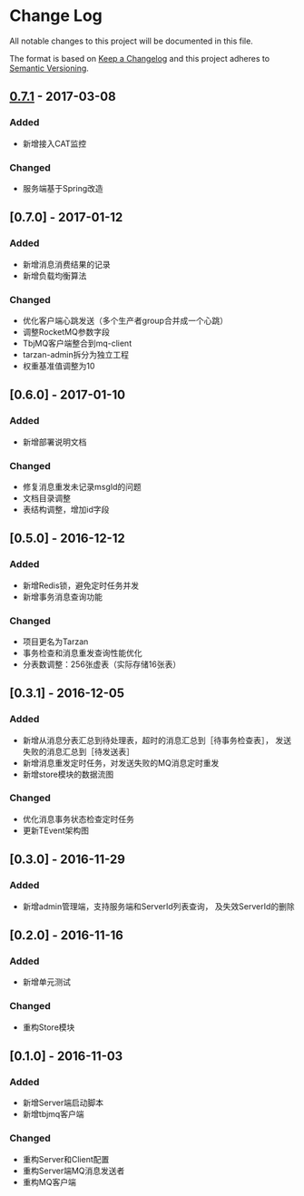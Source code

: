 # Change Log
All notable changes to this project will be documented in this file.

The format is based on [Keep a Changelog](http://keepachangelog.com/)
and this project adheres to [Semantic Versioning](http://semver.org/).

## [0.7.1] - 2017-03-08
### Added
- 新增接入CAT监控

### Changed
- 服务端基于Spring改造

## [0.7.0] - 2017-01-12
### Added
- 新增消息消费结果的记录
- 新增负载均衡算法

### Changed
- 优化客户端心跳发送（多个生产者group合并成一个心跳）
- 调整RocketMQ参数字段
- TbjMQ客户端整合到mq-client
- tarzan-admin拆分为独立工程
- 权重基准值调整为10

## [0.6.0] - 2017-01-10
### Added
- 新增部署说明文档

### Changed
- 修复消息重发未记录msgId的问题
- 文档目录调整
- 表结构调整，增加id字段

## [0.5.0] - 2016-12-12
### Added
- 新增Redis锁，避免定时任务并发
- 新增事务消息查询功能

### Changed
- 项目更名为Tarzan
- 事务检查和消息重发查询性能优化
- 分表数调整：256张虚表（实际存储16张表）

## [0.3.1] - 2016-12-05
### Added
- 新增从消息分表汇总到待处理表，超时的消息汇总到［待事务检查表］，
发送失败的消息汇总到［待发送表］
- 新增消息重发定时任务，对发送失败的MQ消息定时重发
- 新增store模块的数据流图

### Changed
- 优化消息事务状态检查定时任务
- 更新TEvent架构图

## [0.3.0] - 2016-11-29
### Added
- 新增admin管理端，支持服务端和ServerId列表查询，
及失效ServerId的删除

## [0.2.0] - 2016-11-16
### Added
- 新增单元测试

### Changed
- 重构Store模块

## [0.1.0] - 2016-11-03
### Added
- 新增Server端启动脚本
- 新增tbjmq客户端

### Changed
- 重构Server和Client配置
- 重构Server端MQ消息发送者
- 重构MQ客户端

[0.7.1]: http://git.tongbanjie.com/ware/tarzan/tree/master